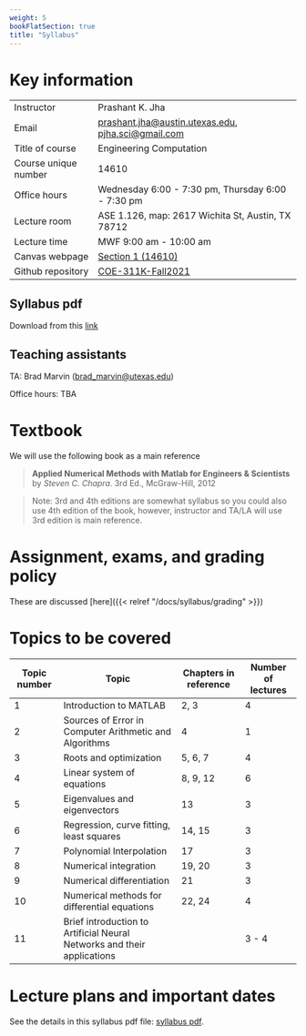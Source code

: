 ```yaml
---
weight: 5
bookFlatSection: true
title: "Syllabus"
---
```


# Key information
| | |
| --- | --- |
| Instructor | Prashant K. Jha |
| Email | prashant.jha@austin.utexas.edu, pjha.sci@gmail.com |
| Title of course | Engineering Computation |
| Course unique number | 14610 |
| Office hours | Wednesday 6:00 - 7:30 pm, Thursday 6:00 - 7:30 pm |
| Lecture room | ASE 1.126, map: 2617 Wichita St, Austin, TX 78712 |
| Lecture time | MWF 9:00 am - 10:00 am |
| Canvas webpage | [Section 1 (14610)](https://utexas.instructure.com/courses/1316151) |
| Github repository | [COE-311K-Fall2021](https://github.com/prashjha/COE-311K-Fall2021.git) |

## Syllabus pdf
Download from this [link](Syllabus-COE-311K-Fall-2021.pdf)

## Teaching assistants

TA: Brad Marvin (brad_marvin@utexas.edu)

Office hours: TBA

# Textbook
We will use the following book as a main reference

> **Applied Numerical Methods with Matlab for Engineers & Scientists** by *Steven C. Chapra*. 3rd Ed., McGraw-Hill, 2012

> Note: 3rd and 4th editions are somewhat syllabus so you could also use 4th edition of the book, however, instructor and TA/LA will use 3rd edition is main reference.

# Assignment, exams, and grading policy
These are discussed [here]({{< relref "/docs/syllabus/grading" >}})

# Topics to be covered
| **Topic number** | **Topic** | **Chapters in reference** | **Number of lectures** |
| --- | --- | --- | --- |
| 1 | Introduction to MATLAB | 2, 3 | 4 |
| 2 | Sources of Error in Computer Arithmetic and Algorithms | 4 | 1 |
| 3 | Roots and optimization | 5, 6, 7 | 4 |
| 4 | Linear system of equations | 8, 9, 12 | 6 |
| 5 | Eigenvalues and eigenvectors | 13 | 3 |
| 6 | Regression, curve fitting, least squares | 14, 15 | 3 |
| 7 | Polynomial Interpolation | 17 | 3 |
| 8 | Numerical integration | 19, 20 | 3 |
| 9 | Numerical differentiation | 21 | 3 |
| 10 | Numerical methods for differential equations | 22, 24 | 4 |
| 11 | Brief introduction to Artificial Neural Networks and their applications | | 3 - 4 |

# Lecture plans and important dates
See the details in this syllabus pdf file: [syllabus pdf](Syllabus-COE-311K-Fall-2021.pdf).

